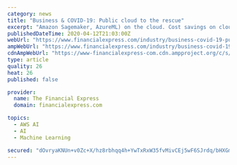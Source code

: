 ```yaml
---
category: news
title: "Business & COVID-19: Public cloud to the rescue"
excerpt: "Amazon Sagemaker, AzureML) on the cloud. Cost savings on cloud: Organisations should downsize respective cloud resources and plan cloud inventory to the bare minimum. Enterprises should also adopt reserved instances pricing model for a 1-year or 3-year period which will allow to save up to 60% on their compute spend. Additionally, businesses ..."
publishedDateTime: 2020-04-12T21:03:00Z
webUrl: "https://www.financialexpress.com/industry/business-covid-19-public-cloud-to-the-rescue/1926203/"
ampWebUrl: "https://www.financialexpress.com/industry/business-covid-19-public-cloud-to-the-rescue/1926203/lite/"
cdnAmpWebUrl: "https://www-financialexpress-com.cdn.ampproject.org/c/s/www.financialexpress.com/industry/business-covid-19-public-cloud-to-the-rescue/1926203/lite/"
type: article
quality: 26
heat: 26
published: false

provider:
  name: The Financial Express
  domain: financialexpress.com

topics:
  - AWS AI
  - AI
  - Machine Learning

secured: "dOvryaKNUn+v0Zc+X/hz8rbhqq4h+YwTxRxW35fvMivCEj5wF6SJrdq/bHXGm48KgVg2QOGUUYhug7hNmFPIf8+UGyf3kdbVeKbX1qwiweHBpLjqcR54hQK9n2PrPLTDhDlwAf+fWk4OS2hxGspT0Fj3oeNlzQNAv+AOG5Zo4xqxdqiyJlD8AHoLFrAX5Th5JHcrdeCavpHUJiZpWEwMSV21s8J/HMTMeRFOGeEfbwjZSG6ElpiVUBpsDV/KncABRlfrY4Ft3uVSWd3N7kZuUDWtVzF6T9sj9VmN5GbwwGxj2hHtSOeMH2t2/uVX4cuGqixHWuqUg7Y/Ta753fFSWT8+TCNTWyMyI8/C+I9TzY44DYFi23BJj9tgW8O2ztNpjm3h84LWmXMO7otI0/HLCMAnswLkfJDBN4bA4mdaY70gll+BqUJE/8Y8ELfqO4IT2ujc10QedQfdG/uAwfcuLwGO3lcUYgtumUY+3CCsPbQ=;giUObT6cnMcGhcMvIDbjqg=="
---
```


